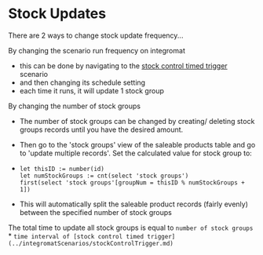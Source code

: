 # Stock Updates

There are 2 ways to change stock update frequency...

By changing the scenario run frequency on integromat

- this can be done by navigating to the [stock control timed trigger](../integromatScenarios/stockControlTrigger.md) scenario
- and then changing its schedule setting
- each time it runs, it will update 1 stock group

By changing the number of stock groups

- The number of stock groups can be changed by creating/ deleting stock groups records until you have the desired amount.
- Then go to the 'stock groups' view of the saleable products table and go to 'update multiple records'. Set the calculated value for stock group to:

- ```
  let thisID := number(id)
  let numStockGroups := cnt(select 'stock groups')
  first(select 'stock groups'[groupNum = thisID % numStockGroups + 1])
  ```
- This will automatically split the saleable product records (fairly evenly) between the specified number of stock groups

The total time to update all stock groups is equal to `number of stock groups` \* `time interval of [stock control timed trigger](../integromatScenarios/stockControlTrigger.md)`
